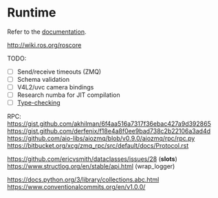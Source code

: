 # Runtime

Refer to the [documentation](docs).

http://wiki.ros.org/roscore

TODO:
- [ ] Send/receive timeouts (ZMQ)
- [ ] Schema validation
- [ ] V4L2/uvc camera bindings
- [ ] Research numba for JIT compilation
- [ ] [Type-checking](https://pyre-check.org/)

RPC:
https://gist.github.com/akhilman/6f4aa516a7317f36ebac427a9d392865
https://gist.github.com/derfenix/f18e4a8f0ee9bad738c2b22106a3ad4d
https://github.com/aio-libs/aiozmq/blob/v0.9.0/aiozmq/rpc/rpc.py
https://bitbucket.org/xcg/zmq_rpc/src/default/docs/Protocol.rst

https://github.com/ericvsmith/dataclasses/issues/28 (__slots__)
https://www.structlog.org/en/stable/api.html (wrap_logger)

https://docs.python.org/3/library/collections.abc.html
https://www.conventionalcommits.org/en/v1.0.0/
